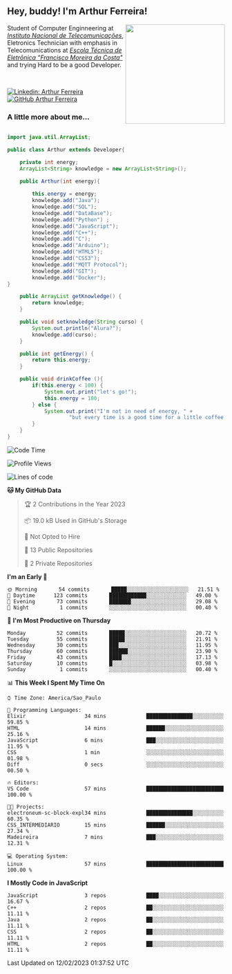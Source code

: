 <h2> Hey, buddy! I'm Arthur Ferreira!</h2>
<img align='right' src="https://media.giphy.com/media/ule4vhcY1xEKQ/giphy.gif" width="230">
<p>Student of Computer Enginneering at  <em><a href="https://inatel.br/home/" target="_blank">Instituto Nacional de Telecomunicações</a></em>, Eletronics Technician with emphasis in Telecomunications at <em><a href="https://www.etefmc.com.br" target="_blank">Escola Técnica de Eletrônica "Francisco Moreira da Costa"</a></em> and trying Hard to be a good Developer.
</p></br>

[![Linkedin: Arthur Ferreira](https://img.shields.io/badge/-Arthur%20Ferreira%20Silva-blue?style=flat-square&logo=Linkedin&logoColor=white&link=https://www.linkedin.com/in/ArthurFerreiraSilva/)]( www.linkedin.com/in/ArthurFerreiraSilva)
[![GitHub Arthur Ferreira](https://img.shields.io/github/followers/arthur-ngdi?label=follow&style=social)](https://github.com/arthur-ngdi)


### A little more about me...  

``` Java

import java.util.ArrayList;

public class Arthur extends Developer{

    private int energy;
    ArrayList<String> knowledge = new ArrayList<String>();

    public Arthur(int energy){
        
        this.energy = energy;
        knowledge.add("Java");
        knowledge.add("SQL");
        knowledge.add("DataBase");
        knowledge.add("Python") ;
        knowledge.add("JavaScript");
        knowledge.add("C++");
        knowledge.add("C");
        knowledge.add("Arduino");
        knowledge.add("HTML5");
        knowledge.add("CSS3");
        knowledge.add("MQTT Protocol");
        knowledge.add("GIT");
        knowledge.add("Docker");
}

    public ArrayList getKnowledge() {
        return knowledge;
    }

    public void setknowledge(String curso) {
        System.out.println("Alura?");
        knowledge.add(curso);
    }

    public int getEnergy() {
        return this.energy;
    }

    public void drinkCoffee (){
        if(this.energy < 100) {
            System.out.print("let's go!");
            this.energy = 100;
        } else {
            System.out.print("I'm not in need of energy, " +
                    "but every time is a good time for a little coffee!");
        }
    }
}

```
<!--START_SECTION:waka-->
![Code Time](http://img.shields.io/badge/Code%20Time-200%20hrs%2052%20mins-blue)

![Profile Views](http://img.shields.io/badge/Profile%20Views-0-blue)

![Lines of code](https://img.shields.io/badge/From%20Hello%20World%20I%27ve%20Written-494%20Thousand%20lines%20of%20code-blue)

**🐱 My GitHub Data** 

> 🏆 2 Contributions in the Year 2023
 > 
> 📦 19.0 kB Used in GitHub's Storage 
 > 
> 🚫 Not Opted to Hire
 > 
> 📜 13 Public Repositories 
 > 
> 🔑 2 Private Repositories  
 > 
**I'm an Early 🐤** 

```text
🌞 Morning       54 commits       █████░░░░░░░░░░░░░░░░░░░░   21.51 % 
🌆 Daytime      123 commits       ████████████░░░░░░░░░░░░░   49.00 % 
🌃 Evening       73 commits       ███████░░░░░░░░░░░░░░░░░░   29.08 % 
🌙 Night          1 commits       ░░░░░░░░░░░░░░░░░░░░░░░░░   00.40 % 

```
📅 **I'm Most Productive on Thursday** 

```text
Monday          52 commits       █████░░░░░░░░░░░░░░░░░░░░   20.72 % 
Tuesday         55 commits       █████░░░░░░░░░░░░░░░░░░░░   21.91 % 
Wednesday       30 commits       ███░░░░░░░░░░░░░░░░░░░░░░   11.95 % 
Thursday        60 commits       ██████░░░░░░░░░░░░░░░░░░░   23.90 % 
Friday          43 commits       ████░░░░░░░░░░░░░░░░░░░░░   17.13 % 
Saturday        10 commits       █░░░░░░░░░░░░░░░░░░░░░░░░   03.98 % 
Sunday           1 commits       ░░░░░░░░░░░░░░░░░░░░░░░░░   00.40 % 

```


📊 **This Week I Spent My Time On** 

```text
⌚︎ Time Zone: America/Sao_Paulo

💬 Programming Languages: 
Elixir                   34 mins             ███████████████░░░░░░░░░░   59.85 % 
HTML                     14 mins             ██████░░░░░░░░░░░░░░░░░░░   25.16 % 
JavaScript               6 mins              ███░░░░░░░░░░░░░░░░░░░░░░   11.95 % 
CSS                      1 min               ░░░░░░░░░░░░░░░░░░░░░░░░░   01.98 % 
Diff                     0 secs              ░░░░░░░░░░░░░░░░░░░░░░░░░   00.50 % 

🔥 Editors: 
VS Code                  57 mins             █████████████████████████   100.00 % 

🐱‍💻 Projects: 
electroneum-sc-block-expl34 mins             ███████████████░░░░░░░░░░   60.35 % 
CSS_INTERMEDIARIO        15 mins             ██████░░░░░░░░░░░░░░░░░░░   27.34 % 
Madeireira               7 mins              ███░░░░░░░░░░░░░░░░░░░░░░   12.31 % 

💻 Operating System: 
Linux                    57 mins             █████████████████████████   100.00 % 

```

**I Mostly Code in JavaScript** 

```text
JavaScript               3 repos             ████░░░░░░░░░░░░░░░░░░░░░   16.67 % 
C++                      2 repos             ██░░░░░░░░░░░░░░░░░░░░░░░   11.11 % 
Java                     2 repos             ██░░░░░░░░░░░░░░░░░░░░░░░   11.11 % 
CSS                      2 repos             ██░░░░░░░░░░░░░░░░░░░░░░░   11.11 % 
HTML                     2 repos             ██░░░░░░░░░░░░░░░░░░░░░░░   11.11 % 

```



 Last Updated on 12/02/2023 01:37:52 UTC
<!--END_SECTION:waka-->
